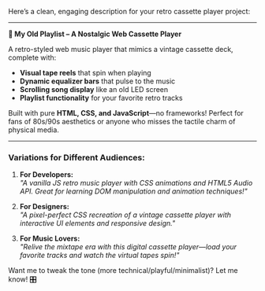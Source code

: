 Here’s a clean, engaging description for your retro cassette player project:

---

**🎵 My Old Playlist – A Nostalgic Web Cassette Player**  

A retro-styled web music player that mimics a vintage cassette deck, complete with:  
- **Visual tape reels** that spin when playing  
- **Dynamic equalizer bars** that pulse to the music  
- **Scrolling song display** like an old LED screen  
- **Playlist functionality** for your favorite retro tracks  

Built with pure **HTML, CSS, and JavaScript**—no frameworks! Perfect for fans of 80s/90s aesthetics or anyone who misses the tactile charm of physical media.  


---

### **Variations for Different Audiences:**
1. **For Developers:**  
   *"A vanilla JS retro music player with CSS animations and HTML5 Audio API. Great for learning DOM manipulation and animation techniques!"*  

2. **For Designers:**  
   *"A pixel-perfect CSS recreation of a vintage cassette player with interactive UI elements and responsive design."*  

3. **For Music Lovers:**  
   *"Relive the mixtape era with this digital cassette player—load your favorite tracks and watch the virtual tapes spin!"*  

Want me to tweak the tone (more technical/playful/minimalist)? Let me know! 🎛️
